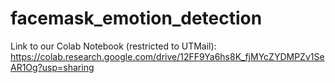 # facemask_emotion_detection
Link to our Colab Notebook (restricted to UTMail): https://colab.research.google.com/drive/12FF9Ya6hs8K_fjMYcZYDMPZv1SeAR1Og?usp=sharing
